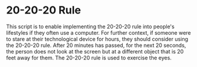 # 20-20-20 Rule
This script is to enable implementing the 20-20-20 rule into people's lifestyles if they often use a computer. For further context, if someone were to stare at their technological device for hours, they should consider using the 20-20-20 rule. After 20 minutes has passed, for the next 20 seconds, the person does not look at the screen but at a different object that is 20 feet away for them. The 20-20-20 rule is used to exercise the eyes.
